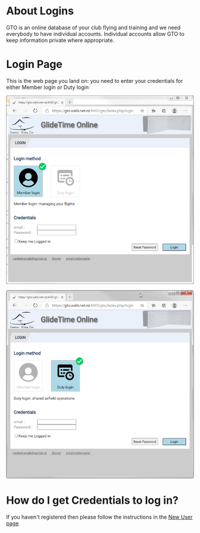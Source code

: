 # About Logins
GTO is an online database of your club flying and training and we need everybody to have individual accounts. Individual accounts allow GTO to keep information private where appropriate.

# Login Page
This is the web page you land on: you need to enter your credentials for either Member login or Duty login

![GTO Member Login](./assets/images/GTO_Login_Member.png) 

![GTO Duty Login](./assets/images/GTO_Login_Duty.png)

# How do I get Credentials to log in?
If you haven't registered then please follow the instructions in the [New User page](./New_user)